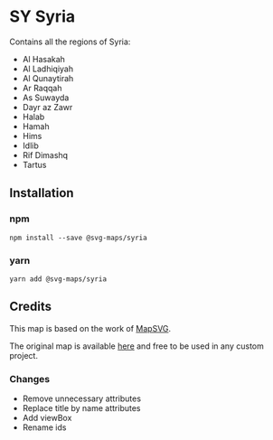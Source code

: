 # SY Syria

Contains all the regions of Syria:
* Al Hasakah
* Al Ladhiqiyah
* Al Qunaytirah
* Ar Raqqah
* As Suwayda
* Dayr az Zawr
* Halab
* Hamah
* Hims
* Idlib
* Rif Dimashq
* Tartus

## Installation

### npm

`npm install --save @svg-maps/syria`

### yarn

`yarn add @svg-maps/syria`

## Credits

This map is based on the work of [MapSVG](https://mapsvg.com).

The original map is available [here](https://mapsvg.com/maps/syria) and free to be used in any custom project.

### Changes

* Remove unnecessary attributes
* Replace title by name attributes
* Add viewBox
* Rename ids
